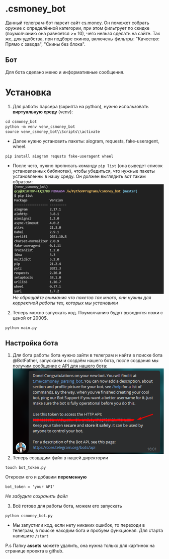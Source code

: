 # .csmoney_bot
Данный телеграм-бот парсит сайт cs.money. Он поможет собрать оружие с определённой категории, при этом фильтрует по скидке (поумолчанию она равняется >= 10), чего нельзя сделать на сайте. Так же, для удобства, при подборе скинов, включены фильтры: "Качество: Прямо с завода", "Скины без блока".
## Бот
Для бота сделано меню и информативные сообщения.
# Установка 
1. Для работы парсера (скрипта на python), нужно использовать **виртуальную среду** (venv):
```
cd csmoney_bot
python -m venv venv_csmoney_bot
source venv_csmoney_bot\\Scripts\\activate
```
- Далее нужно установить пакеты: aiogram, requests, fake-useragent, wheel.
```
pip install aiogram requsts fake-useragent wheel
```
- После чего, нужно прописать команду ``` pip list ``` (она выведет список установленных библиотек), чтобы убедиться, что нужные пакеты установленны в нашу среду. Он должен выглядить вот таким образом: 
![pip list](/assets/images/pip_list.png)   
*Не обращайте внимания что пакетов так много, они нужны для корректной работы тех, которых мы установили* 

2. Теперь можно запускать код. Поумолчанию будут выводится ножи с ценой от 2000$.
```
python main.py
```
## Настройка бота
1. Для бота работы бота нужно зайти в телеграм и найти в поиске бота @BotFather, запускаем и создаём нашего бота, после создания мы получим сообщение с API для нашего бота:  
![bot api](/assets/images/bot_api.png)  
2. Теперь создадим файл в нашей директории
```
touch bot_token.py
```
Откроем его и добавим **переменную**
```
bot_token = 'your API'
```
*Не забудьте сохранить файл*  

3. Всё готово для работы бота, можем его запускать
```
python csmoney_bot.py
```
- Мы запустили код, если нету никаких ошибок, то переходи в телеграм, в поиске находим бота и пробуем функционал. Для старта напишите ```/start```


P.s
Папку **assets** можете удалить, она нужна только для картинок на странице проекта в github.  
